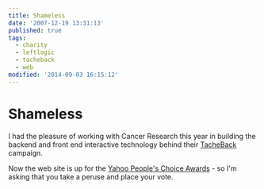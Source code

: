 ```yaml
---
title: Shameless
date: '2007-12-19 13:31:13'
published: true
tags:
  - charity
  - leftlogic
  - tacheback
  - web
modified: '2014-09-03 16:15:12'
---
```

# Shameless

I had the pleasure of working with Cancer Research this year in building the backend and front end interactive technology behind their [TacheBack](http://www.tacheback.com/tacehwars) campaign.

Now the web site is up for the [Yahoo People's Choice Awards](http://uk.promotions.yahoo.com/finds2007/peoples-choice/) - so I'm asking that you take a peruse and place your vote.
